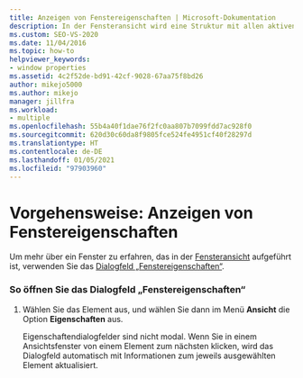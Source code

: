 ```yaml
---
title: Anzeigen von Fenstereigenschaften | Microsoft-Dokumentation
description: In der Fensteransicht wird eine Struktur mit allen aktiven Fenstern Ihres Systems angezeigt. Es wird beschrieben, wie Sie die Eigenschaften eines Fensters anzeigen, das in der Fensteransicht dargestellt ist.
ms.custom: SEO-VS-2020
ms.date: 11/04/2016
ms.topic: how-to
helpviewer_keywords:
- window properties
ms.assetid: 4c2f52de-bd91-42cf-9028-67aa75f8bd26
author: mikejo5000
ms.author: mikejo
manager: jillfra
ms.workload:
- multiple
ms.openlocfilehash: 55b4a40f1dae76f2fc0aa807b7099fdd7ac928f0
ms.sourcegitcommit: 620d30c60da8f9805fce524fe4951cf40f28297d
ms.translationtype: HT
ms.contentlocale: de-DE
ms.lasthandoff: 01/05/2021
ms.locfileid: "97903960"
---
```

# <a name="how-to-display-window-properties"></a>Vorgehensweise: Anzeigen von Fenstereigenschaften
Um mehr über ein Fenster zu erfahren, das in der [Fensteransicht](../debugger/windows-view.md) aufgeführt ist, verwenden Sie das [Dialogfeld „Fenstereigenschaften“](../debugger/window-properties-dialog-box.md).

### <a name="to-open-the-window-properties-dialog-box"></a>So öffnen Sie das Dialogfeld „Fenstereigenschaften“

1. Wählen Sie das Element aus, und wählen Sie dann im Menü **Ansicht** die Option **Eigenschaften** aus.

   Eigenschaftendialogfelder sind nicht modal. Wenn Sie in einem Ansichtsfenster von einem Element zum nächsten klicken, wird das Dialogfeld automatisch mit Informationen zum jeweils ausgewählten Element aktualisiert.